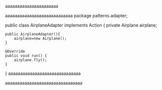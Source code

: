 
aaaaaaaaaaaaaaaaaaaaaa

aaaaaaaaaaaaaaaaaaaaaaaaaaaa
package patterns.adapter;

public class AirplaneAdapter implements Action {
    private Airplane airplane;

    public AirplaneAdapter(){
        airplane=new Airplane();
    }

    @Override
    public void run() {
        airplane.fly();
    }
}
aaaaaaaaaaaaaaaaaaaaaaaaaaaaaa

aaaaaaaaaaaaaaaaaaaaaaaaaaaaaaaa
